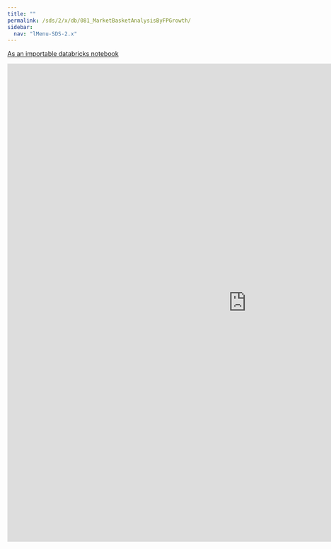 ```yaml
---
title: ""
permalink: /sds/2/x/db/081_MarketBasketAnalysisByFPGrowth/
sidebar:
  nav: "lMenu-SDS-2.x"
---
```


[As an importable databricks notebook](https://lamastex.github.io/scalable-data-science/sds/2/x/db/081_MarketBasketAnalysisByFPGrowth.html)

<iframe src="https://lamastex.github.io/scalable-data-science/sds/2/x/db/081_MarketBasketAnalysisByFPGrowth" width="1080" height="1080" frameborder="0"></iframe>
